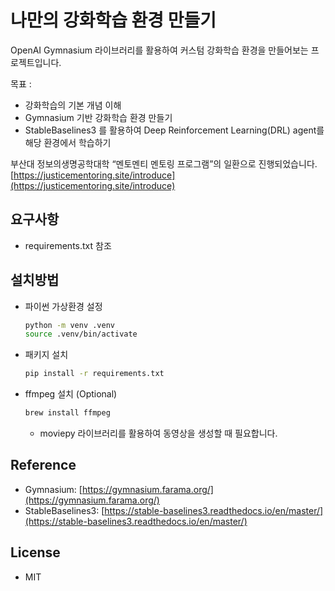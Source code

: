# 나만의 강화학습 환경 만들기

OpenAI Gymnasium 라이브러리를 활용하여 커스텀 강화학습 환경을 만들어보는 프로젝트입니다.

목표 :

- 강화학습의 기본 개념 이해
- Gymnasium 기반 강화학습 환경 만들기
- StableBaselines3 를 활용하여 Deep Reinforcement Learning(DRL) agent를 해당 환경에서 학습하기

부산대 정보의생명공학대학 “멘토멘티 멘토링 프로그램”의 일환으로 진행되었습니다.
[https://justicementoring.site/introduce](https://justicementoring.site/introduce)

## 요구사항

- requirements.txt 참조

## 설치방법

- 파이썬 가상환경 설정

    ```bash
    python -m venv .venv
    source .venv/bin/activate
    ```

- 패키지 설치

    ```bash
    pip install -r requirements.txt
    ```

- ffmpeg 설치 (Optional)

    ```bash
    brew install ffmpeg
    ```

  - moviepy 라이브러리를 활용하여 동영상을 생성할 때 필요합니다.

## Reference

- Gymnasium: [https://gymnasium.farama.org/](https://gymnasium.farama.org/)
- StableBaselines3: [https://stable-baselines3.readthedocs.io/en/master/](https://stable-baselines3.readthedocs.io/en/master/)

## License

- MIT
